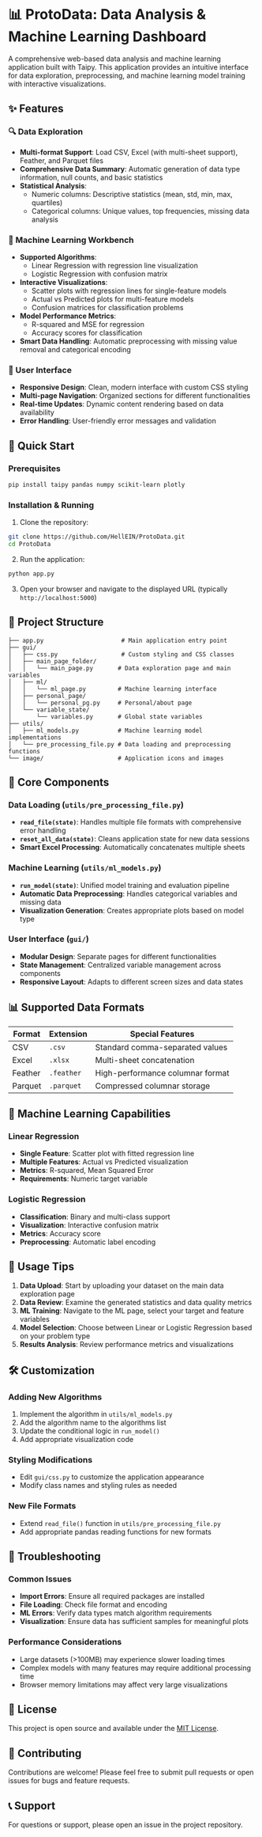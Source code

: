 # 📊 ProtoData: Data Analysis & Machine Learning Dashboard

A comprehensive web-based data analysis and machine learning application built with Taipy. This application provides an intuitive interface for data exploration, preprocessing, and machine learning model training with interactive visualizations.

## ✨ Features

### 🔍 Data Exploration
- **Multi-format Support**: Load CSV, Excel (with multi-sheet support), Feather, and Parquet files
- **Comprehensive Data Summary**: Automatic generation of data type information, null counts, and basic statistics
- **Statistical Analysis**: 
  - Numeric columns: Descriptive statistics (mean, std, min, max, quartiles)
  - Categorical columns: Unique values, top frequencies, missing data analysis

### 🤖 Machine Learning Workbench
- **Supported Algorithms**:
  - Linear Regression with regression line visualization
  - Logistic Regression with confusion matrix
- **Interactive Visualizations**:
  - Scatter plots with regression lines for single-feature models
  - Actual vs Predicted plots for multi-feature models
  - Confusion matrices for classification problems
- **Model Performance Metrics**:
  - R-squared and MSE for regression
  - Accuracy scores for classification
- **Smart Data Handling**: Automatic preprocessing with missing value removal and categorical encoding

### 🎨 User Interface
- **Responsive Design**: Clean, modern interface with custom CSS styling
- **Multi-page Navigation**: Organized sections for different functionalities
- **Real-time Updates**: Dynamic content rendering based on data availability
- **Error Handling**: User-friendly error messages and validation

## 🚀 Quick Start

### Prerequisites
```bash
pip install taipy pandas numpy scikit-learn plotly
```

### Installation & Running
1. Clone the repository:
```bash
git clone https://github.com/HellEIN/ProtoData.git
cd ProtoData
```

2. Run the application:
```bash
python app.py
```

3. Open your browser and navigate to the displayed URL (typically `http://localhost:5000`)

## 📁 Project Structure

```
├── app.py                      # Main application entry point
├── gui/
│   ├── css.py                  # Custom styling and CSS classes
│   ├── main_page_folder/
│   │   └── main_page.py       # Data exploration page and main variables
│   ├── ml/
│   │   └── ml_page.py         # Machine learning interface
│   ├── personal_page/
│   │   └── personal_pg.py     # Personal/about page
│   └── variable_state/
│       └── variables.py       # Global state variables
├── utils/
│   ├── ml_models.py           # Machine learning model implementations
│   └── pre_processing_file.py # Data loading and preprocessing functions
└── image/                     # Application icons and images
```

## 🔧 Core Components

### Data Loading (`utils/pre_processing_file.py`)
- **`read_file(state)`**: Handles multiple file formats with comprehensive error handling
- **`reset_all_data(state)`**: Cleans application state for new data sessions
- **Smart Excel Processing**: Automatically concatenates multiple sheets

### Machine Learning (`utils/ml_models.py`)
- **`run_model(state)`**: Unified model training and evaluation pipeline
- **Automatic Data Preprocessing**: Handles categorical variables and missing data
- **Visualization Generation**: Creates appropriate plots based on model type

### User Interface (`gui/`)
- **Modular Design**: Separate pages for different functionalities
- **State Management**: Centralized variable management across components
- **Responsive Layout**: Adapts to different screen sizes and data states

## 📊 Supported Data Formats

| Format | Extension | Special Features |
|--------|-----------|------------------|
| CSV | `.csv` | Standard comma-separated values |
| Excel | `.xlsx` | Multi-sheet concatenation |
| Feather | `.feather` | High-performance columnar format |
| Parquet | `.parquet` | Compressed columnar storage |

## 🤖 Machine Learning Capabilities

### Linear Regression
- **Single Feature**: Scatter plot with fitted regression line
- **Multiple Features**: Actual vs Predicted visualization
- **Metrics**: R-squared, Mean Squared Error
- **Requirements**: Numeric target variable

### Logistic Regression
- **Classification**: Binary and multi-class support
- **Visualization**: Interactive confusion matrix
- **Metrics**: Accuracy score
- **Preprocessing**: Automatic label encoding

## 🎯 Usage Tips

1. **Data Upload**: Start by uploading your dataset on the main data exploration page
2. **Data Review**: Examine the generated statistics and data quality metrics
3. **ML Training**: Navigate to the ML page, select your target and feature variables
4. **Model Selection**: Choose between Linear or Logistic Regression based on your problem type
5. **Results Analysis**: Review performance metrics and visualizations

## 🛠️ Customization

### Adding New Algorithms
1. Implement the algorithm in `utils/ml_models.py`
2. Add the algorithm name to the algorithms list
3. Update the conditional logic in `run_model()`
4. Add appropriate visualization code

### Styling Modifications
- Edit `gui/css.py` to customize the application appearance
- Modify class names and styling rules as needed

### New File Formats
- Extend `read_file()` function in `utils/pre_processing_file.py`
- Add appropriate pandas reading functions for new formats

## 🐛 Troubleshooting

### Common Issues
- **Import Errors**: Ensure all required packages are installed
- **File Loading**: Check file format and encoding
- **ML Errors**: Verify data types match algorithm requirements
- **Visualization**: Ensure data has sufficient samples for meaningful plots

### Performance Considerations
- Large datasets (>100MB) may experience slower loading times
- Complex models with many features may require additional processing time
- Browser memory limitations may affect very large visualizations

## 📝 License

This project is open source and available under the [MIT License](LICENSE).

## 🤝 Contributing

Contributions are welcome! Please feel free to submit pull requests or open issues for bugs and feature requests.

## 📞 Support

For questions or support, please open an issue in the project repository.
